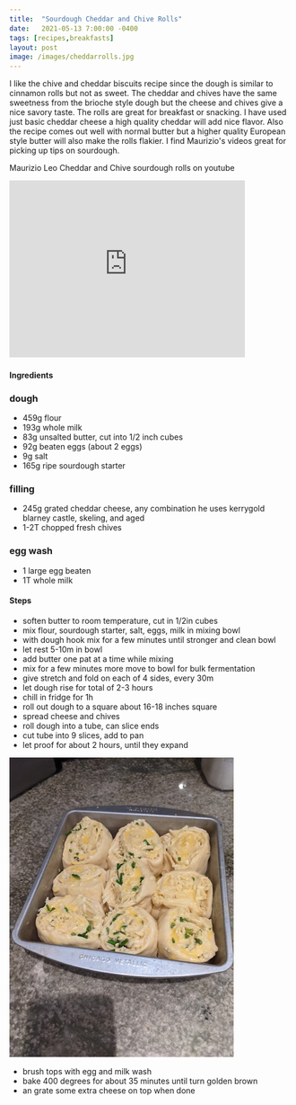 ```yaml
---
title:  "Sourdough Cheddar and Chive Rolls"
date:   2021-05-13 7:00:00 -0400
tags: [recipes,breakfasts]
layout: post
image: /images/cheddarrolls.jpg
---
```


I like the chive and cheddar biscuits recipe since the dough is similar to cinnamon rolls but not as sweet.  The cheddar and chives have the same sweetness from the brioche style dough but the cheese and chives give a nice savory taste.  The rolls are great for breakfast or snacking.  I have used just basic cheddar cheese a high quality cheddar will add nice flavor.  Also the recipe comes out well with normal butter but a higher quality European style butter will also make the rolls flakier. I find Maurizio's videos great for picking up tips on sourdough.

Maurizio Leo Cheddar and Chive sourdough rolls on youtube
<iframe width="420" height="315" src="https://www.youtube.com/embed/gJCUu8TDq5k" frameborder="0" allowfullscreen></iframe>

#### Ingredients
### dough
* 459g flour
* 193g whole milk
* 83g unsalted butter, cut into 1/2 inch cubes
* 92g beaten eggs (about 2 eggs)
* 9g salt
* 165g ripe sourdough starter

### filling
* 245g grated cheddar cheese, any combination he uses kerrygold blarney castle, skeling, and aged
* 1-2T chopped fresh chives

### egg wash
* 1 large egg beaten
* 1T whole milk

#### Steps
* soften butter to room temperature, cut in 1/2in cubes
* mix flour, sourdough starter, salt, eggs, milk in mixing bowl
* with dough hook mix for a few minutes until stronger and clean bowl
* let rest 5-10m in bowl
* add butter one pat at a time while mixing
* mix for a few minutes more move to bowl for bulk fermentation
* give stretch and fold on each of 4 sides, every 30m
* let dough rise for total of 2-3 hours
* chill in fridge for 1h
* roll out dough to a square about 16-18 inches square
* spread cheese and chives
* roll dough into a tube, can slice ends
* cut tube into 9 slices, add to pan
* let proof for about 2 hours, until they expand

![cheddar rolls proofed](/images/cheddarrolls1.jpg)

* brush tops with egg and milk wash
* bake 400 degrees for about 35 minutes until turn golden brown
* an grate some extra cheese on top when done
